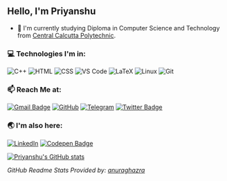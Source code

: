 
## Hello, I'm Priyanshu

- :telescope: I'm currently studying Diploma in Computer Science and Technology from [Central Calcutta Polytechnic](https://en.wikipedia.org/wiki/Central_Calcutta_Polytechnic).
<!-- - 🌱 I’m currently learning **Front-End Development** | **Linux System**:penguin:  -->
<!-- - 🤔 I’m looking for help with beginner friendly **Open Source Projects**. -->


<!-- ### :open_file_folder: Projects:
- [Storydeck](https://github.com/Team-Storydeck/storydeck) - An Open-Source and Cross-platform App to listen, collect and download Audio Stories :headphones: [Work in Progress]
<!-- <p align=center><a href="https://github.com/Team-Storydeck/storydeck">
<img alt="Storydeck" src="./assets/storydeck_480px.png" hight=90px width=90px >
</p> --> 
### :computer: Technologies I'm in:

![C++](http://img.shields.io/badge/-C++-3776AB?style=square&logo=c&logoColor=d8e3e7) ![HTML](https://img.shields.io/badge/-HTML5-%23F7DF1C?style=square&logo=html5&logoColor=ccffbd&color=310b0b) ![CSS](https://img.shields.io/badge/-CSS3-%23F7DF1C?style=square&logo=css3&logoColor=51c4d3&color=2b4f60) ![VS Code](http://img.shields.io/badge/-VS%20Code-007ACC?style=square&logo=visual-studio-code&logoColor=ffffff) ![LaTeX](http://img.shields.io/badge/-LaTeX-008080?style=square&logo=latex&logoColor=ffffff) ![Linux](http://img.shields.io/badge/-Linux-0d335d?style=square&logo=Linux&logoColor=white) ![Git](http://img.shields.io/badge/-Git-383e56?style=square&logo=git&logoColor=ffffff)

### :mailbox: Reach Me at:  
[![Gmail Badge](https://img.shields.io/badge/-priyanshumaitra@gmail.com-c14438?style=flat-square&logo=Gmail&logoColor=white&link=mailto:priyanshumaitra@gmail.com)](mailto:priyanshumaitra@gmail.com) [![GitHub](https://img.shields.io/badge/-priyanshumaitra-132c33?style=flat-square&logo=github&logoColor=white&link=https://github.com/priyanshumaitra)](https://github.com/priyanshumaitra) [![Telegram](https://img.shields.io/badge/-priyanshumaitra-b2deec?style=flat-square&logo=telegram&logoColor=white&link=https://t.me/priyanshumaitra)](https://t.me/priyanshumaitra) [![Twitter Badge](https://img.shields.io/badge/-priyanshumaitra-1ca0f1?style=flat-square&logo=twitter&logoColor=white&link=https://twitter.com/priyanshumaitra)](https://twitter.com/priyanshumaitra)

### :earth_asia: I'm also here:
[![LinkedIn](https://img.shields.io/badge/-priyanshumaitra-0061a8?style=flat-square&logo=linkedin&logoColor=white&link=https://linkedin.com/in/priyanshumaitra)](https://linkedin.com/in/priyanshumaitra) [![Codepen Badge](https://img.shields.io/badge/-priyanshumaitra-132c33?style=flat-square&logo=codepen&logoColor=white&link=https://codepen.io/priyanshumaitra)](https://codepen.io/priyanshumaitra)


<!-- <p align=center>
<img src="./assets/virus_downloading.gif" width=450px>
</p> -->

[![Priyanshu's GitHub stats](https://github-readme-stats.vercel.app/api?username=priyanshumaitra&theme=algolia)](https://github.com/priyanshumaitra/github-readme-stats)

  _GitHub Readme Stats Provided by: [anuraghazra](https://github.com/anuraghazra/github-readme-stats)_

